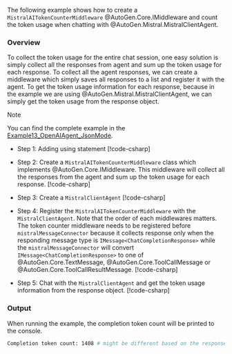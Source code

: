 The following example shows how to create a `MistralAITokenCounterMiddleware` @AutoGen.Core.IMiddleware and count the token usage when chatting with @AutoGen.Mistral.MistralClientAgent.

### Overview
To collect the token usage for the entire chat session, one easy solution is simply collect all the responses from agent and sum up the token usage for each response. To collect all the agent responses, we can create a middleware which simply saves all responses to a list and register it with the agent. To get the token usage information for each response, because in the example we are using @AutoGen.Mistral.MistralClientAgent, we can simply get the token usage from the response object.

> [!NOTE]
> You can find the complete example in the [Example13_OpenAIAgent_JsonMode](https://github.com/microsoft/autogen/tree/dotnet/dotnet/sample/AutoGen.BasicSamples/Example14_MistralClientAgent_TokenCount.cs).

- Step 1: Adding using statement
[!code-csharp[](../../sample/AutoGen.BasicSamples/Example14_MistralClientAgent_TokenCount.cs?name=using_statements)]

- Step 2: Create a `MistralAITokenCounterMiddleware` class which implements @AutoGen.Core.IMiddleware. This middleware will collect all the responses from the agent and sum up the token usage for each response.
[!code-csharp[](../../sample/AutoGen.BasicSamples/Example14_MistralClientAgent_TokenCount.cs?name=token_counter_middleware)]

- Step 3: Create a `MistralClientAgent`
[!code-csharp[](../../sample/AutoGen.BasicSamples/Example14_MistralClientAgent_TokenCount.cs?name=create_mistral_client_agent)]

- Step 4: Register the `MistralAITokenCounterMiddleware` with the `MistralClientAgent`. Note that the order of each middlewares matters. The token counter middleware needs to be registered before `mistralMessageConnector` because it collects response only when the responding message type is `IMessage<ChatCompletionResponse>` while the `mistralMessageConnector` will convert `IMessage<ChatCompletionResponse>` to one of @AutoGen.Core.TextMessage, @AutoGen.Core.ToolCallMessage or @AutoGen.Core.ToolCallResultMessage.
[!code-csharp[](../../sample/AutoGen.BasicSamples/Example14_MistralClientAgent_TokenCount.cs?name=register_middleware)]

- Step 5: Chat with the `MistralClientAgent` and get the token usage information from the response object.
[!code-csharp[](../../sample/AutoGen.BasicSamples/Example14_MistralClientAgent_TokenCount.cs?name=chat_with_agent)]

### Output
When running the example, the completion token count will be printed to the console.
```bash
Completion token count: 1408 # might be different based on the response
```